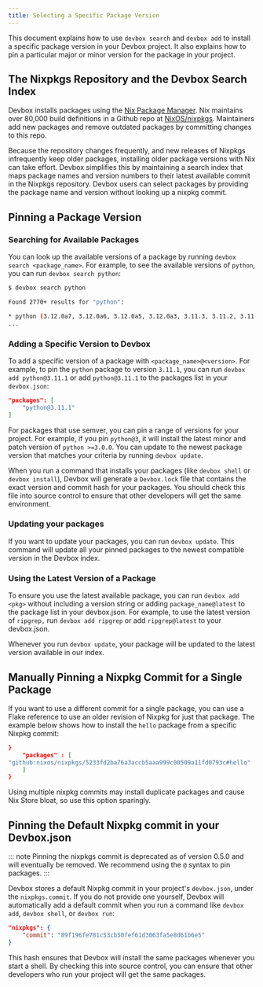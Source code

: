 ```yaml
---
title: Selecting a Specific Package Version
---
```


This document explains how to use `devbox search` and `devbox add` to install a specific package version in your Devbox project. It also explains how to pin a particular major or minor version for the package in your project.

## The Nixpkgs Repository and the Devbox Search Index

Devbox installs packages using the [Nix Package Manager](https://nixos.org). Nix maintains over 80,000 build definitions in a Github repo at [NixOS/nixpkgs](https://github.com/NixOS/nixpkgs). Maintainers add new packages and remove outdated packages by committing changes to this repo.

Because the repository changes frequently, and new releases of Nixpkgs infrequently keep older packages, installing older package versions with Nix can take effort. Devbox simplifies this by maintaining a search index that maps package names and version numbers to their latest available commit in the Nixpkgs repository. Devbox users can select packages by providing the package name and version without looking up a nixpkg commit.

## Pinning a Package Version

### Searching for Available Packages

You can look up the available versions of a package by running `devbox search <package_name>`. For example, to see the available versions of `python`, you can run `devbox search python`:

```bash
$ devbox search python

Found 2770+ results for "python":

* python (3.12.0a7, 3.12.0a6, 3.12.0a5, 3.12.0a3, 3.11.3, 3.11.2, 3.11.1, 3.11.0, 3.11.0rc1, 3.11.0b3, 3.11.0a7, 3.11.0a4, 3.11.0a2, 3.10.4, 3.10.2, 3.10.0, 3.10.0rc1, 3.10.0a5, 3.10.0a3, 3.10.0a1, 3.9.16, 3.9.14, 3.9.13, 3.9.4, 3.9.2, 3.9.1, 3.9.0, 3.9.0b5, 3.9.0a4, 3.8.16, 3.8.15, 3.8.13, 3.8.12, 3.8.11, 3.8.8, 3.8.6, 3.8.5, 3.8.3, 3.7.16, 3.7.15, 3.7.13, 3.7.12, 3.7.11, 3.7.10, 3.7.9, 3.7.8, 3.7.7, 3.6.14, 3.6.13, 3.6.12, 3.6.11, 3.6.10, 3.5.9, 2.7.18.6, 2.7.18.5, 2.7.18)
...
```

### Adding a Specific Version to Devbox

To add a specific version of a package with `<package_name>@<version>`. For example, to pin the `python` package to version `3.11.1`, you can run `devbox add python@3.11.1` or add `python@3.11.1` to the packages list in your `devbox.json`:

```json
"packages": [
	"python@3.11.1"
]
```

For packages that use semver, you can pin a range of versions for your project. For example, if you pin `python@3`, it will install the latest minor and patch version of `python >=3.0.0`. You can update to the newest package version that matches your criteria by running `devbox update`.

When you run a command that installs your packages (like `devbox shell` or `devbox install`), Devbox will generate a `Devbox.lock` file that contains the exact version and commit hash for your packages. You should check this file into source control to ensure that other developers will get the same environment.

### Updating your packages

If you want to update your packages, you can run `devbox update`. This command will update all your pinned packages to the newest compatible version in the Devbox index.

### Using the Latest Version of a Package

To ensure you use the latest available package, you can run `devbox add <pkg>` without including a version string or adding `package_name@latest` to the package list in your devbox.json. For example, to use the latest version of `ripgrep,` run `devbox add ripgrep` or add `ripgrep@latest` to your devbox.json.

Whenever you run `devbox update`, your package will be updated to the latest version available in our index.

## Manually Pinning a Nixpkg Commit for a Single Package

If you want to use a different commit for a single package, you can use a Flake reference to use an older revision of Nixpkg for just that package. The example below shows how to install the `hello` package from a specific Nixpkg commit:

```json
}
	"packages" : [
"github:nixos/nixpkgs/5233fd2ba76a3accb5aaa999c00509a11fd0793c#hello"
	]
}
```
Using multiple nixpkg commits may install duplicate packages and cause Nix Store bloat, so use this option sparingly.

## Pinning the Default Nixpkg commit in your Devbox.json

::: note
Pinning the nixpkgs commit is deprecated as of version 0.5.0 and will eventually be removed. We recommend using the `@` syntax to pin packages.
:::

Devbox stores a default Nixpkg commit in your project's `devbox.json`, under the `nixpkgs.commit`. If you do not provide one yourself, Devbox will automatically add a default commit when you run a command like `devbox add`, `devbox shell`, or `devbox run`:

```json
"nixpkgs": {
    "commit": "89f196fe781c53cb50fef61d3063fa5e8d61b6e5"
}
```
This hash ensures that Devbox will install the same packages whenever you start a shell. By checking this into source control, you can ensure that other developers who run your project will get the same packages.
